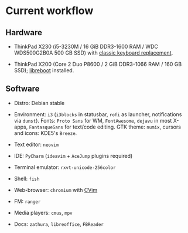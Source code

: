 # Current workflow

## Hardware

* ThinkPad X230 (i5-3230M / 16 GiB DDR3-1600 RAM / WDC WDS500G2B0A 500 GB SSD) with [classic keyboard replacement](http://www.thinkwiki.org/wiki/Install_Classic_Keyboard_on_xx30_Series_ThinkPads).

* ThinkPad X200 (Core 2 Duo P8600 / 2 GiB DDR3-1066 RAM / 160 GB SSD); [libreboot](https://libreboot.org/docs/hardware/x200.html) installed.

## Software

* Distro: Debian stable

* Environment: `i3` (`i3blocks` in statusbar, `rofi` as launcher, notifications via `dunst`). Fonts: `Proto Sans` for WM, `FontAwesome`, `dejavu` in most X-apps, `FantasqueSans` for text/code editing. GTK theme: `numix`, cursors and icons: KDE5's `Breeze`.

* Text editor: `neovim`

* IDE: `PyCharm` (`ideavim` + `AceJump` plugins required)

* Terminal emulator: `rxvt-unicode-256color`

* Shell: `fish`

* Web-browser: `chromium` with [CVim](https://github.com/1995eaton/chromium-vim)

* FM: `ranger`

* Media players: `cmus`, `mpv`

* Docs: `zathura`, `libreoffice`, `FBReader`

